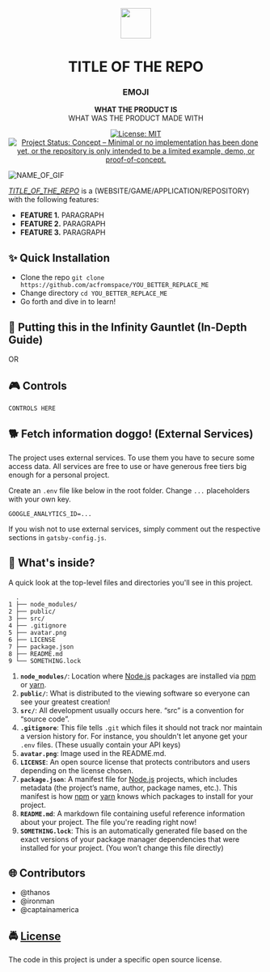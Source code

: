 <!-- HEADING -->

<p align="center">
  <img src="YOUR_REPO_AVATAR_GOES_HERE" width="60">
</p>
<h1 align="center">️TITLE OF THE REPO</h1>

<!-- DESCRIPTION -->

<h3 align="center">
  <span role="img" aria-label="EMOJI NAME">EMOJI</span>
</h3>
<p align="center">
  <strong>WHAT THE PRODUCT IS</strong><br>
  WHAT WAS THE PRODUCT MADE WITH
</p>

<!-- BADGES -->

<p align="center">
    <a href="https://github.com/acfromspace/YOU_BETTER_REPLACE_ME/blob/master/LICENSE">
        <img src="https://img.shields.io/github/license/mashape/apistatus.svg"
            alt="License: MIT"></a><a href="https://www.repostatus.org/#concept"><img src="https://www.repostatus.org/badges/latest/concept.svg" alt="Project Status: Concept – Minimal or no implementation has been done yet, or the repository is only intended to be a limited example, demo, or proof-of-concept." /></a>
</p>

<!-- FEATURES -->

![NAME_OF_GIF](URL_OF_GIF)

[_TITLE_OF_THE_REPO_](URL_OF_REPO) is a (WEBSITE/GAME/APPLICATION/REPOSITORY) with the following features:

- **FEATURE 1.** PARAGRAPH
- **FEATURE 2.** PARAGRAPH
- **FEATURE 3.** PARAGRAPH

<!-- QUICK INSTALLATION -->

## <span role="img" aria-label="Sparkles">✨</span> Quick Installation

- Clone the repo `git clone https://github.com/acfromspace/YOU_BETTER_REPLACE_ME`
- Change directory `cd YOU_BETTER_REPLACE_ME`
- Go forth and dive in to learn!

<!-- IN-DEPTH GUIDE -->

## <span role="img" aria-label="Rocket">🚀</span> Putting this in the Infinity Gauntlet (In-Depth Guide)

OR

## <span role="img" aria-label="Video Game">🎮</span> Controls

```
CONTROLS HERE
```

<!-- EXTERNAL SERVICES -->

## <span role="img" aria-label="Doggo">🐕</span> Fetch information doggo! (External Services)

The project uses external services. To use them you have to secure some access data. All services are free to use or have generous free tiers big enough for a personal project.

Create an `.env` file like below in the root folder. Change `...` placeholders with your own key.

```text
GOOGLE_ANALYTICS_ID=...
```

If you wish not to use external services, simply comment out the respective sections in `gatsby-config.js`.

<!-- WHAT'S INSIDE? -->

## <span role="img" aria-label="Thinking Face">🤔</span> What's inside?

A quick look at the top-level files and directories you'll see in this project.

```
  .
1 ├── node_modules/
2 ├── public/
3 ├── src/
4 ├── .gitignore
5 ├── avatar.png
6 ├── LICENSE
7 ├── package.json
8 ├── README.md
9 └── SOMETHING.lock
```

1. **`node_modules/`**: Location where [Node.js](https://nodejs.org/en/) packages are installed via [npm](https://www.npmjs.com/) or [yarn](https://yarnpkg.com/en/).
2. **`public/`**: What is distributed to the viewing software so everyone can see your greatest creation!
3. **`src/`**: All development usually occurs here. “src” is a convention for “source code”.
4. **`.gitignore`**: This file tells `.git` which files it should not track nor maintain a version history for. For instance, you shouldn't let anyone get your `.env` files. (These usually contain your API keys)
5. **`avatar.png`**: Image used in the README.md.
6. **`LICENSE`**: An open source license that protects contributors and users depending on the license chosen.
7. **`package.json`**: A manifest file for [Node.js](https://nodejs.org/en/) projects, which includes metadata (the project’s name, author, package names, etc.). This manifest is how [npm](https://www.npmjs.com/) or [yarn](https://yarnpkg.com/en/) knows which packages to install for your project.
8. **`README.md`**: A markdown file containing useful reference information about your project. The file you're reading right now!
9. **`SOMETHING.lock`**: This is an automatically generated file based on the exact versions of your package manager dependencies that were installed for your project. (You won’t change this file directly)

<!-- CONTRIBUTORS -->

## <span role="img" aria-label="Globe With Meridians">🌐</span> Contributors

- @thanos
- @ironman
- @captainamerica

<!-- LICENSE -->

## <span role="img" aria-label="Oncoming Police Car">🚔</span> [License](LICENSE)

The code in this project is under a specific open source license.
